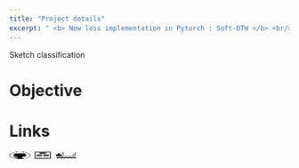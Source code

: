 ```yaml
---
title: "Project details"
excerpt: " <b> New loss implementation in Pytorch : Soft-DTW </b> <br/> <b> Keys words </b> : <i> Time Series, DTW, Pytorch </i> 
---
```


Sketch classification

Objective
======


Links
======

[<img src="/images/GitHub.png" alt="GitHub" width="37.5" height="12.5" />](https://github.com/b-ptiste/dtw-soft) [<img src="/images/report_icone.png" alt="Report" width="37.5" height="12.5" />](https://drive.google.com/file/d/1DLoEmERS7CLC-pVz2tVf6g5yopMTYnEZ/view?usp=drive_link) [<img src="/images/class_icone.png" alt="Report" width="37.5" height="12.5" />](http://www.laurentoudre.fr/ast.html)
